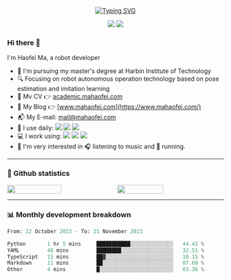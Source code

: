 
<!--
**HaofeiMa/HaofeiMa** is a ✨ _special_ ✨ repository because its `README.md` (this file) appears on your GitHub profile.

Here are some ideas to get you started:

- 🔭 I’m currently working on ...
- 🌱 I’m currently learning ...
- 👯 I’m looking to collaborate on ...
- 🤔 I’m looking for help with ...
- 💬 Ask me about ...
- 📫 How to reach me: ...
- 😄 Pronouns: ...
- ⚡ Fun fact: ...
-->

<p align="center">
      <a href="https://git.io/typing-svg"><img src="https://readme-typing-svg.herokuapp.com?font=Monospace&weight=600&size=24&duration=3000&pause=2000&color=000000&center=true&vCenter=true&random=false&width=435&height=60&lines=Haofei+Ma+-+Infinite+Advancing" alt="Typing SVG" /></a>
</p>

<div align="center">

[![](https://img.shields.io/badge/dynamic/json?url=https%3A%2F%2Fapi.github-star-counter.workers.dev%2Fuser%2FHaofeiMa&query=stars&suffix=%20stars&logo=Github&label=Github&color=blue)](https://github.com/HaofeiMa)
[![](https://img.shields.io/badge/dynamic/xml?url=https%3A%2F%2Fblog.csdn.net%2Fweixin_44543463&query=%2F%2Fli%5B3%5D%2Fdiv%2Fspan%5B1%5D%2Ftext()%5B1%5D&suffix=%20stars&logo=c&label=CSDN&color=red)](https://blog.csdn.net/weixin_44543463)

</div>

### Hi there 👋

I'm Haofei Ma, a robot developer

- 🏫 I'm pursuing my master's degree at Harbin Institute of Technology
- 🔍 Focusing on robot autonomous operation technology based on pose estimation and imitation learning
- 📃 Mv CV 👉 [academic.mahaofei.com](https://academic.mahaofei.com/)
- 📝 My Blog 👉 [www.mahaofei.com](https://www.mahaofei.com/)
- 📬 My E-mail: [mail@mahaofei.com](mailto:mail@mahaofei.com)
- 🚀 I use daily: ![](https://img.shields.io/badge/Git-black?logo=Git) ![](https://img.shields.io/badge/Shell-red?logo=Shell) ![](https://img.shields.io/badge/VS%20Code-blue?logo=visual%20studio%20code)
- 💻 I work using: ![](https://img.shields.io/badge/Python-lightyellow?logo=Python) ![](https://img.shields.io/badge/C%2B%2B-darkblue?logo=c%2B%2B) ![](https://img.shields.io/badge/Html5-red?logo=html5&logoColor=white)
- 🌈 I'm very interested in 🎧 listening to music and 🏃 running.


----

### 📇 Github statistics

<div style="display: flex;">
      <img src="https://github-readme-stats.vercel.app/api?username=HaofeiMa&show_icons=true&icon_color=CE1D2D&text_color=718096&bg_color=ffffff&hide_title=true" style="width: 50%;" />
      &nbsp;
      <img src="https://github-readme-streak-stats.herokuapp.com/?user=HaofeiMa" style="width: 46%;" />
</div>

----

### 📊 Monthly development breakdown

<!--START_SECTION:waka-->

```python
From: 22 October 2023 - To: 21 November 2023

Python       1 hr 5 mins     ███████████░░░░░░░░░░░░░░   44.42 %
YAML         48 mins         ████████░░░░░░░░░░░░░░░░░   32.51 %
TypeScript   15 mins         ██▓░░░░░░░░░░░░░░░░░░░░░░   10.15 %
Markdown     11 mins         ██░░░░░░░░░░░░░░░░░░░░░░░   07.60 %
Other        4 mins          █░░░░░░░░░░░░░░░░░░░░░░░░   03.36 %
```

<!--END_SECTION:waka-->
